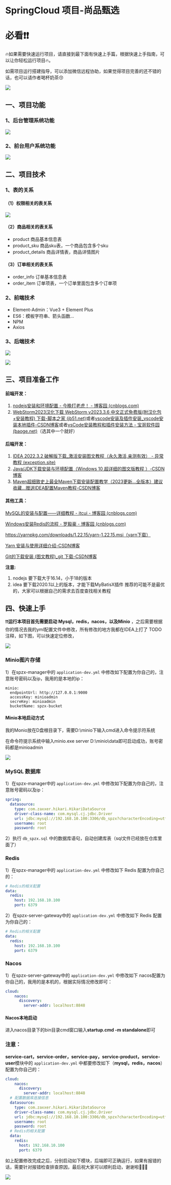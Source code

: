 # SpringCloud 项目-尚品甄选

# 必看❗️❗️

🔥如果需要快速运行项目，请直接到最下面有快速上手篇，根据快速上手指南，可以让你轻松运行项目🔥。

如需项目运行搭建指导，可以添加微信远程协助，如果觉得项目完善的还不错的话，也可以请作者喝杯奶茶😚

![](https://gitee.com/galie/SPZX-Backend/raw/master/IMG/8.png)

## 一、项目功能

### 1、后台管理系统功能

![](https://gitee.com/galie/SPZX-Backend/raw/master/IMG/1.png)

### 2、前台用户系统功能

![](https://gitee.com/galie/SPZX-Backend/raw/master/IMG/2.png)



## 二、项目技术

### 1、表的关系

#### （1）权限相关的表关系

![](https://gitee.com/galie/SPZX-Backend/raw/master/IMG/3.png)

#### （2）商品相关的表关系

- product  商品基本信息表
- product_sku 商品sku表，一个商品包含多个sku
- product_details 商品详情表，商品详情图片



#### （3）订单相关的表关系

- order_info 订单基本信息表
- order_item 订单项表，一个订单里面包含多个订单项



### 2、前端技术

- Element-Admin：Vue3 + Element Plus
- ES6：模板字符串、箭头函数...
- NPM
- Axios



### 3、后端技术

![](https://gitee.com/galie/SPZX-Backend/raw/master/IMG/4.png)

![](https://gitee.com/galie/SPZX-Backend/raw/master/IMG/5.png)

## 三、项目准备工作

#### 前端开发：

1. [nodejs安装和环境配置 - 今晚打老虎！ - 博客园 (cnblogs.com)](https://www.cnblogs.com/netcore5/p/15259499.html)
2. [WebStorm2023汉化下载 WebStorm v2023.3.6 中文正式免费版(附汉化包+安装教程) 下载-脚本之家 (jb51.net)](https://www.jb51.net/softs/598714.html)或者[vscode安装及插件安装_vscode安装本地插件-CSDN博客](https://blog.csdn.net/qq_44757223/article/details/122676919)或者[vsCode安装教程和插件安装方法 - 宝哥软件园 (baoge.net)](https://www.baoge.net/article/49252.html)（选其中一个就好）

#### 后端开发：

1. [IDEA 2022.3.2 破解版下载_激活安装图文教程（永久激活,亲测有效） - 异常教程 (exception.site)](https://www.exception.site/essay/how-to-free-use-idea-202021-by-resigter-code)
2. [Java/JDK下载安装与环境配置（Windows 10 超详细的图文版教程 ）-CSDN博客](https://blog.csdn.net/qq_26552691/article/details/94598788)
3. [Maven超细致史上最全Maven下载安装配置教学（2023更新...全版本）建议收藏...赠送IDEA配置Maven教程-CSDN博客](https://blog.csdn.net/MSDCP/article/details/127680844)

#### 其他工具：

[MySQL的安装与配置——详细教程 - itcui - 博客园 (cnblogs.com)](https://www.cnblogs.com/itcui/p/15511683.html)

[Windows安装Redis的流程 - 罗毅豪 - 博客园 (cnblogs.com)](https://www.cnblogs.com/luoyihao/p/16793388.html)

https://yarnpkg.com/downloads/1.22.15/yarn-1.22.15.msi（yarn下载）

[Yarn 安装与使用详细介绍-CSDN博客](https://blog.csdn.net/csdn_yudong/article/details/82015885)

[Git的下载安装 (图文教程)_git 下载-CSDN博客](https://blog.csdn.net/weixin_47638941/article/details/120632890)

**注意:**

1. nodejs 要下载大于16.14，小于18的版本
2. idea 要下载2020.1以上的版本，才能下载MyBatisX插件
   推荐的可能不是最优的，大家可以根据自己的需求去百度查找相关教程

## 四、快速上手

❗️❗️**运行本项目首先需要启动 Mysql，redis，nacos，以及Minio** ，之后需要根据你的情况去我的yml配置文件中修改，所有修改的地方我都在IDEA上打了 TODO 注释，如下图，可以快速定位修改，

![](https://gitee.com/galie/SPZX-Backend/raw/master/IMG/9.png)

### Minio图片存储

1）在spzx-manager中的 `application-dev.yml` 中修改如下配置为你自己的，注意账号密码以及ip，我用的是本地的ip：

```
minio:
  endpointUrl: http://127.0.0.1:9000
  accessKey: minioadmin
  secreKey: minioadmin
  bucketName: spzx-bucket
```

#### Minio本地启动方式

我的Monio放在D盘根目录下，需要D:\minio下输入cmd进入命令提示符系统

在命令符提示系统中输入minio.exe server D:\minio\data即可启动成功，账号密码都是minioadmin

![](https://gitee.com/galie/SPZX-Backend/raw/master/IMG/6.png)

### MySQL 数据库

1）在spzx-manager中的 `application-dev.yml` 中修改如下配置为你自己的，注意账号密码以及ip：

```yml
spring:
  datasource:
    type: com.zaxxer.hikari.HikariDataSource
    driver-class-name: com.mysql.cj.jdbc.Driver
    url: jdbc:mysql://192.168.10.100:3306/db_spzx?characterEncoding=utf-8&useSSL=false&allowPublicKeyRetrieval=true&serverTimezone=GMT%2B8
    username: root
    password: root
```

2）执行 `db_spzx.sql` 中的数据库语句，自动创建库表（sql文件已经放在仓库里面了）

### Redis

1）在spzx-manager中的 `application-dev.yml` 中修改如下 Redis 配置为你自己的：

```yml
# Redis的相关配置
data:
  redis:
    host: 192.168.10.100
    port: 6379
```

2）在spzx-server-gateway中的 `application-dev.yml` 中修改如下 Redis 配置为你自己的：

```yml
# Redis的相关配置
data:
  redis:
    host: 192.168.10.100
    port: 6379
```

### Nacos

1）在spzx-server-gateway中的 `application-dev.yml` 中修改如下 nacos配置为你自己的，我用的是本机的，根据实际情况修改即可：

```yml
cloud:
    nacos:
      discovery:
        server-addr: localhost:8848
```

#### Nacos本地启动

进入nacos目录下的bin目录cmd窗口输入**startup.cmd -m standalone**即可	

### 注意：

**service-cart，service-order，service-pay，service-product，service-user**模块中的 `application-dev.yml` 中都要修改如下（**mysql，redis，nacos**）配置为你自己的：

```yml
cloud:
    nacos:
      discovery:
        server-addr: localhost:8848
  # 配置数据库连接信息
  datasource:
    type: com.zaxxer.hikari.HikariDataSource
    driver-class-name: com.mysql.cj.jdbc.Driver
    url: jdbc:mysql://192.168.10.100:3306/db_spzx?characterEncoding=utf-8&useSSL=false&allowPublicKeyRetrieval=true&serverTimezone=GMT%2B8
    username: root
    password: root
  # Redis的相关配置
  data:
    redis:
      host: 192.168.10.100
      port: 6379
```

如上配置修改完成之后，分别启动如下模块，后端即可正确运行，如果有报错的话，需要针对报错检查排查原因，最后祝大家可以顺利启动，谢谢啦🌹🌹🌹

![](https://gitee.com/galie/SPZX-Backend/raw/master/IMG/7.png)



